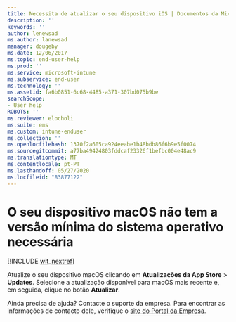 ```yaml
---
title: Necessita de atualizar o seu dispositivo iOS | Documentos da Microsoft
description: ''
keywords: ''
author: lenewsad
ms.author: lanewsad
manager: dougeby
ms.date: 12/06/2017
ms.topic: end-user-help
ms.prod: ''
ms.service: microsoft-intune
ms.subservice: end-user
ms.technology: ''
ms.assetid: fa6b0851-6c68-4485-a371-307bd075b9be
searchScope:
- User help
ROBOTS: ''
ms.reviewer: elocholi
ms.suite: ems
ms.custom: intune-enduser
ms.collection: ''
ms.openlocfilehash: 1370f2a605ca924eeabe1b48bdb86f6b9e5f0074
ms.sourcegitcommit: a77ba49424803fddcaf23326f1befbc004e48ac9
ms.translationtype: MT
ms.contentlocale: pt-PT
ms.lasthandoff: 05/27/2020
ms.locfileid: "83877122"
---
```

# <a name="your-macos-device-doesnt-have-the-required-minimum-operating-system-version"></a>O seu dispositivo macOS não tem a versão mínima do sistema operativo necessária

[!INCLUDE [wit_nextref](includes/end-user-os-update-guidance.md)]

Atualize o seu dispositivo macOS clicando em **Atualizações da App Store**  >  **Updates**. Selecione a atualização disponível para macOS mais recente e, em seguida, clique no botão **Atualizar**.

Ainda precisa de ajuda? Contacte o suporte da empresa. Para encontrar as informações de contacto dele, verifique o [site do Portal da Empresa](https://go.microsoft.com/fwlink/?linkid=2010980).
